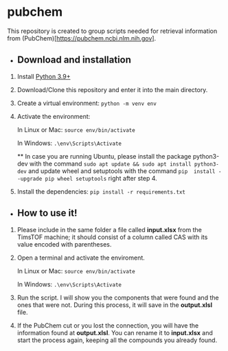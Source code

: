 # pubchem
This repository is created to group scripts needed for retrieval information from (PubChem)[https://pubchem.ncbi.nlm.nih.gov].

* ## Download and installation
1. Install [Python 3.9+](https://www.python.org/)
2. Download/Clone this repository and enter it into the main directory.
3. Create a virtual environment: `python -m venv env`
4. Activate the environment: 
   
   In Linux or Mac: `source env/bin/activate`

   In Windows: `.\env\Scripts\Activate`

   ** In case you are running Ubuntu, please install the package python3-dev with the command `sudo apt update && sudo apt install python3-dev` and update wheel and setuptools with the command `pip  install --upgrade pip wheel setuptools` right after step 4.
   
5. Install the dependencies: `pip install -r requirements.txt`

* ## How to use it!
1. Please include in the same folder a file called **input.xlsx** from the TimsTOF machine; it should consist of a column called CAS with its value encoded with parentheses.
2. Open a terminal and activate the enviroment.
   
   In Linux or Mac: `source env/bin/activate`

   In Windows: `.\env\Scripts\Activate`

3. Run the script. I will show you the components that were found and the ones that were not. During this process, it will save in the **output.xlsl** file.
4. If the PubChem cut or you lost the connection, you will have the information found at **output.xlsl**. You can rename it to **input.xlsx** and start the process again, keeping all the compounds you already found.
  
